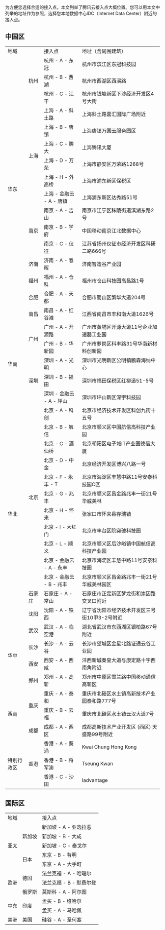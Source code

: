 为方便您选择合适的接入点，本文列举了腾讯云接入点大概位置。您可以用本文中列举的地址作为参照，选择您本地数据中心IDC（Internet Data Center）附近的接入点。

## 中国区
<table>
<tr>
<td colspan=2>地域</td>
<td>接入点</td>
<td>地址（含周围建筑）</td>
</tr>
<tr>
<td rowspan=16>华东</td>
<td rowspan=3>杭州</td>
<td >杭州 - A - 东冠</td>
<td >杭州市滨江区东冠科技园</td>
<tr >
<td >杭州 - B - 西湖</td>
<td >杭州市西湖区西溪路</td>
</tr>
<tr >
<td >杭州 - C - 江干</td>
<td >杭州市钱塘新区下沙经济开发区4号大街</td>
</tr>
<tr >
<td rowspan=6>上海</td>
<td >上海 - A - 斜土路</td>
<td >上海斜土路嘉汇国际广场附近</td>
</tr>

<tr >
<td >上海 - B - 唐镇</td>
<td >上海唐镇万国云服务园区</td>
</tr>
<tr >
<td >上海 - C - 腾大</td>
<td >上海腾讯大厦</td>
</tr>
<tr >
<td >上海 - D - 万荣</td>
<td >上海市静安区万荣路1268号</td>
</tr>
<tr >
<td >上海 - H - 外高桥 </td>
<td >上海市浦东新区保税区</td>
</tr>
<tr>
<td >上海 - 金融云 - A - 唐镇</td>
<td >上海浦东新区达秀路51号</td>
</tr>
<tr >
<td rowspan=3>南京</td>
<td>南京 - A - 吉山</td>
<td >南京市江宁区秣陵街道滨湖东路2号</td>
</tr>
<tr >
<td >南京 - B - 学府</td>
<td>中国移动南京江北数据中心</td>
</tr>
<tr >
<td >南京 - C - 仪征</td>
<td >江苏省扬州仪征市经济开发区科研二路666号</td>
</tr>
<tr >
<td>济南</td>
<td>济南 - A - 春晖</td>
<td >济南智造谷产业园</td>
</tr>
<tr >
<td >福州</td>
<td >福州 - A - 仓科</td>
<td >福州市仓山科技园高昌路1号</td>
</tr>
<tr >
<td >合肥</td>
<td >合肥 - A - 天都</td>
<td >合肥市蜀山区繁华大道204号</td>
</tr>
<tr >
<td >南昌</td>
<td >南昌 - A - 红谷滩</td>
<td >江西省南昌市丰和南大道1626号</td>
</tr>
<tr >
<td rowspan=5>华南</td>
<td rowspan=2>广州</td>
<td >广州 - A - 开源路</td>
<td >广州市黄埔区开源大道11号企业加速器工业园</td>
</tr>
<tr >
<td >广州 - B - 华新园</td>
<td >广州市萝岗区科丰路31号华南新材料创新园</td>
</tr>
<tr >
<td rowspan=3>深圳</td>
<td >深圳 - A - 光明</td>
<td >深圳市光明新区公明镇鹏森海纳中心</td>
</tr>
<tr >
<td >深圳 - B - 福田</td>
<td >深圳市福田保税区红柳道51-5号</td>
</tr>
<tr >
<td >深圳 - 金融云 - A - 坪山</td>
<td >深圳市坪山新区深宇科技园</td>
</tr>
<tr >
<td rowspan=13 >华北</td>
<td rowspan=11>北京</td>
<td >北京 - A - 科创</td>
<td >北京市经济技术开发区科创九街十五号</td>
</tr>

<tr >
<td >北京 - B - 航信</td>
<td >北京市顺义区中国航信高科技产业园</td>
</tr>

<tr >
<td >北京 - C - 酒仙桥</td>
<td>北京朝阳区电子城IT产业园德信大厦</td>
</tr>
<tr >
<td >北京 - D - 中金</td>
<td >北京经济开发区博兴八路一号</td>
</tr>
<tr >
<td >北京 - F - 永丰 - T</td>
<td >北京市海淀区丰慧中路11号安泰科技园C区</td>
</tr>
<tr >
<td >北京 - G - 兆丰</td>
<td >北京市顺义区昌金路兆丰一街21号华威美林</td>
</tr>
<tr >
<td >北京 - H - 怀来</td>
<td >张家口市怀来县存瑞镇</td>
</tr>
<tr >
<td >北京 - I - 大红门</td>
<td >北京市丰台区院突破科技园</td>
</tr>
<tr >
<td >北京 - L - 顺义</td>
<td >北京市顺义区后沙峪镇中国航信高科技产业园</td>
</tr>
<tr >
<td >北京 - 金融云 - A - 永丰</td>
<td >北京市海淀区丰慧中路11号安泰科技园</td>
</tr>
<tr >
<td >北京 - 金融云 - B - 兆丰</td>
<td >北京市顺义区昌金路兆丰一街21号华威美林园区</td>
</tr>
<tr >
<td >石家庄</td>
<td >石家庄 - A - 常山</td>
<td >石家庄市正定新区梦龙街和崇因路交叉口附近</td>
</tr>
<tr >
<td >沈阳</td>
<td >沈阳 - A - 铁西</td>
<td >辽宁省沈阳市经济技术开发区三号街10甲3-2号附近</td>
</tr>
<tr >
<td rowspan=4 >华中</td>
<td >武汉</td>
<td >武汉 - A - 临空港</td>
<td>湖北省武汉市东西湖区银柏路67号附近</td>
</tr>
<tr >
<td >长沙</td>
<td >长沙 - A - 云谷</td>
<td >长沙市望城区金星北路证通云谷工业园</td>
</tr>
<tr >
<td >西安</td>
<td >西安 - A - 西咸</td>
<td >沣西新城秦皇大道与康定路十字西南角附近</td>
</tr>
<tr >
<td >郑州</td>
<td >郑州 - A - 高新</td>
<td >郑州市中原区雪兰路中国移动通信高新区</td>
</tr>
<tr >
<td rowspan=3 >西南</td>
<td rowspan=2>重庆</td>
<td >重庆 - A - 泰和</td>
<td >重庆市北碚区水土镇高新技术产业园泰和路777号</td>
</tr>
<tr >
<td >重庆 - B - 云福</td>
<td >重庆市北碚区水土镇云汉大道7号</td>
</tr>
<tr >
<td >成都</td>
<td >成都 - A - 西区</td>
<td >成都高新技术产业开发区 (西区) 天盛路99号附近</td>
</tr>
<tr >
<td rowspan=3 >特别行政区</td>
<td rowspan=3>香港</td>
<td >香港 - A - 葵涌</td>
<td >Kwai Chung Hong Kong</td>
</tr>
<tr >
<td >香港 - B - 将军澳</td>
<td >Tseung Kwan</td>
</tr>
<tr >
<td >香港 - C - 沙田</td>
<td >Iadvantage</td>
</tr>
</table>

## 国际区
<table >
 <tr >
  <td colspan=2 >地域</td>
  <td >接入点</td>
 </tr>
 <tr >
  <td rowspan=5 >亚太</td>
  <td rowspan=3>新加坡</td>
  <td >新加坡 - A - 亚逸拉惹</td>
 </tr>
 <tr >
  <td >新加坡 - B - 大成</td>
 </tr>
 <tr >
  <td >新加坡 - C - 泰戈尔</td>
 </tr>
 <tr >
  <td rowspan=2 >日本</td>
  <td >东京 - B - 有明</td>
 </tr>
 <tr >
  <td >东京 - A - 大手町</td>
 </tr>
 <tr >
  <td rowspan=3 >欧洲</td>
  <td rowspan=2 >德国</td>
  <td >法兰克福 - A - 哈瑙尔</td>
 </tr>
 <tr >
  <td >法兰克福 - B - 默费尔登</td>
 </tr>
 <tr >
  <td >俄罗斯</td>
  <td >莫斯科 - A - 阿尔图</td>
 </tr>
 <tr >
  <td rowspan=2 >中东</td>
  <td rowspan=2 >印度</td>
  <td >孟买 - B - 维哈尔</td>
 </tr>
 <tr >
  <td >孟买 - A - 马哈佩</td>
 </tr>
 <tr >
  <td>美洲</td>
  <td >美国</td>
  <td >硅谷 - A - 圣何塞</td>
 </tr>
</table>
